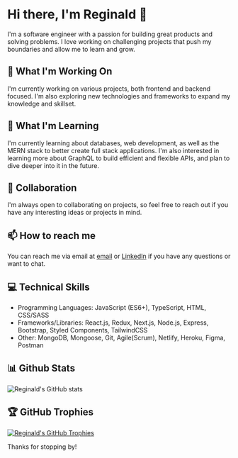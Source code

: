 # Hi there, I'm Reginald 👋

I'm a software engineer with a passion for building great products and solving problems. I love working on challenging projects that push my boundaries and allow me to learn and grow.

## 🔭 What I'm Working On

I'm currently working on various projects, both frontend and backend focused. I'm also exploring new technologies and frameworks to expand my knowledge and skillset.

## 🌱 What I'm Learning

I'm currently learning about databases, web development, as well as the MERN stack to better create full stack applications. I'm also interested in learning more about GraphQL to build efficient and flexible APIs, and plan to dive deeper into it in the future.

## 👯 Collaboration

I'm always open to collaborating on projects, so feel free to reach out if you have any interesting ideas or projects in mind.

## 📫 How to reach me

You can reach me via email at [email](mailto:reginald_wong@outlook.com) or [LinkedIn](https://www.linkedin.com/in/reginaldwong/) if you have any questions or want to chat.

## 💻 Technical Skills

- Programming Languages: JavaScript (ES6+), TypeScript, HTML, CSS/SASS
- Frameworks/Libraries: React.js, Redux, Next.js, Node.js, Express, Bootstrap, Styled Components, TailwindCSS
- Other: MongoDB, Mongoose, Git, Agile(Scrum), Netlify, Heroku, Figma, Postman

## 📊 Github Stats

![Reginald's GitHub stats](https://github-readme-stats.vercel.app/api?username=reginaldwong&show_icons=true&theme=radical)

## 🏆 GitHub Trophies

[![Reginald's GitHub Trophies](https://github-profile-trophy.vercel.app/?username=reginaldwong)](https://github.com/reginaldwong)

Thanks for stopping by!
